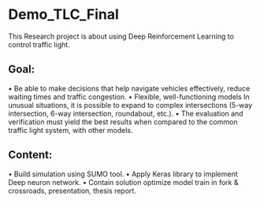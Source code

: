 # Demo_TLC_Final

This Research project is about using Deep Reinforcement Learning to control traffic light. 

<h2>Goal:</h2> 
  • Be able to make decisions that help navigate vehicles effectively, reduce waiting times and traffic congestion. 
  • Flexible, well-functioning models In unusual situations, it is possible to expand to complex intersections (5-way intersection, 6-way intersection, roundabout, etc.).
  • The evaluation and verification must yield the best results when compared to the common traffic light system, with other models.

<h2>Content:</h2>
  • Build simulation using SUMO tool.
  • Apply Keras library to implement Deep neuron network.
  • Contain solution optimize model train in fork & crossroads, presentation, thesis report.
